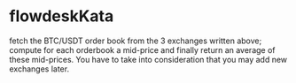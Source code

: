 # flowdeskKata
fetch the BTC/USDT order book from the 3 exchanges written above; compute for each orderbook a mid-price and finally return an average of these mid-prices. You have to take into consideration that you may add new exchanges later.
